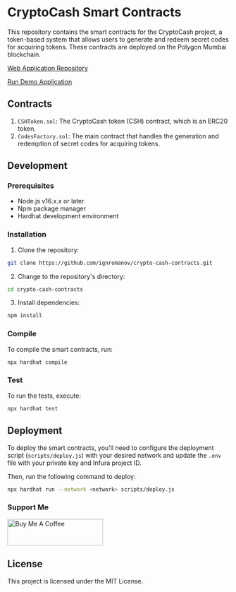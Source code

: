# CryptoCash Smart Contracts

This repository contains the smart contracts for the CryptoCash project, a token-based system that allows users to generate and redeem secret codes for acquiring tokens. These contracts are deployed on the Polygon Mumbai blockchain.

[Web Application Repository](https://github.com/ignromanov/crypto-cash-webapp)

[Run Demo Application](https://crypto-cash-webapp.vercel.app/)

## Contracts

1. `CSHToken.sol`: The CryptoCash token (CSH) contract, which is an ERC20 token.
2. `CodesFactory.sol`: The main contract that handles the generation and redemption of secret codes for acquiring tokens.

## Development

### Prerequisites

- Node.js v16.x.x or later
- Npm package manager
- Hardhat development environment

### Installation

1. Clone the repository:

```bash
git clone https://github.com/ignromanov/crypto-cash-contracts.git
```

2. Change to the repository's directory:

```bash
cd crypto-cash-contracts
```

3. Install dependencies:

```bash
npm install
```

### Compile

To compile the smart contracts, run:

```bash
npx hardhat compile
```

### Test

To run the tests, execute:

```bash
npx hardhat test
```

## Deployment

To deploy the smart contracts, you'll need to configure the deployment script (`scripts/deploy.js`) with your desired network and update the `.env` file with your private key and Infura project ID.

Then, run the following command to deploy:

```bash
npx hardhat run --network <network> scripts/deploy.js
```

### Support Me

<a href="https://www.buymeacoffee.com/ignromanov" target="_blank"><img src="https://cdn.buymeacoffee.com/buttons/v2/default-yellow.png" alt="Buy Me A Coffee" style="height: 60px !important;width: 217px !important;" ></a>

## License

This project is licensed under the MIT License.
